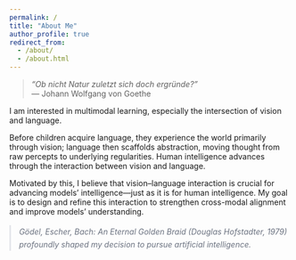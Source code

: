 ```yaml
---
permalink: /
title: "About Me"
author_profile: true
redirect_from: 
  - /about/
  - /about.html
---
```


> *“Ob nicht Natur zuletzt sich doch ergründe?”*  
> — Johann Wolfgang von Goethe

I am interested in multimodal learning, especially the intersection of vision and language.

Before children acquire language, they experience the world primarily through vision; language then scaffolds abstraction, moving thought from raw percepts to underlying regularities. Human intelligence advances through the interaction between vision and language.

Motivated by this, I believe that vision–language interaction is crucial for advancing models’ intelligence—just as it is for human intelligence. My goal is to design and refine this interaction to strengthen cross-modal alignment and improve models’ understanding.

<p class="aside-note" style="font-style:italic;color:#6b7280;border-left:3px solid #e5e7eb;padding-left:.9rem;margin:1rem 0 .25rem;line-height:1.65">
  <em>Gödel, Escher, Bach: An Eternal Golden Braid</em> (Douglas Hofstadter, 1979) profoundly shaped my decision to pursue artificial intelligence.
</p>
